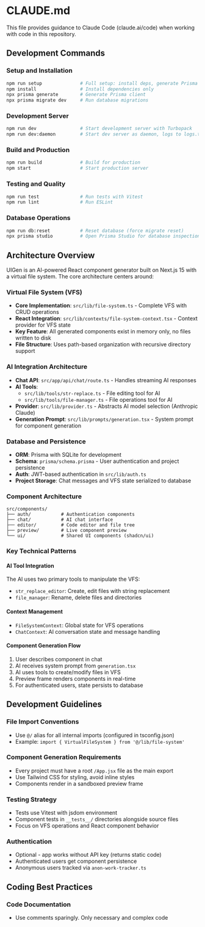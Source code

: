 # CLAUDE.md

This file provides guidance to Claude Code (claude.ai/code) when working with code in this repository.

## Development Commands

### Setup and Installation
```bash
npm run setup              # Full setup: install deps, generate Prisma client, run migrations
npm install                # Install dependencies only
npx prisma generate        # Generate Prisma client
npx prisma migrate dev     # Run database migrations
```

### Development Server
```bash
npm run dev                # Start development server with Turbopack
npm run dev:daemon         # Start dev server as daemon, logs to logs.txt
```

### Build and Production
```bash
npm run build              # Build for production
npm start                  # Start production server
```

### Testing and Quality
```bash
npm run test               # Run tests with Vitest
npm run lint               # Run ESLint
```

### Database Operations
```bash
npm run db:reset           # Reset database (force migrate reset)
npx prisma studio          # Open Prisma Studio for database inspection
```

## Architecture Overview

UIGen is an AI-powered React component generator built on Next.js 15 with a virtual file system. The core architecture centers around:

### Virtual File System (VFS)
- **Core Implementation**: `src/lib/file-system.ts` - Complete VFS with CRUD operations
- **React Integration**: `src/lib/contexts/file-system-context.tsx` - Context provider for VFS state
- **Key Feature**: All generated components exist in memory only, no files written to disk
- **File Structure**: Uses path-based organization with recursive directory support

### AI Integration Architecture
- **Chat API**: `src/app/api/chat/route.ts` - Handles streaming AI responses
- **AI Tools**: 
  - `src/lib/tools/str-replace.ts` - File editing tool for AI
  - `src/lib/tools/file-manager.ts` - File operations tool for AI
- **Provider**: `src/lib/provider.ts` - Abstracts AI model selection (Anthropic Claude)
- **Generation Prompt**: `src/lib/prompts/generation.tsx` - System prompt for component generation

### Database and Persistence
- **ORM**: Prisma with SQLite for development
- **Schema**: `prisma/schema.prisma` - User authentication and project persistence
- **Auth**: JWT-based authentication in `src/lib/auth.ts`
- **Project Storage**: Chat messages and VFS state serialized to database

### Component Architecture
```
src/components/
├── auth/           # Authentication components
├── chat/           # AI chat interface
├── editor/         # Code editor and file tree
├── preview/        # Live component preview
└── ui/             # Shared UI components (shadcn/ui)
```

### Key Technical Patterns

#### AI Tool Integration
The AI uses two primary tools to manipulate the VFS:
- `str_replace_editor`: Create, edit files with string replacement
- `file_manager`: Rename, delete files and directories

#### Context Management
- `FileSystemContext`: Global state for VFS operations
- `ChatContext`: AI conversation state and message handling

#### Component Generation Flow
1. User describes component in chat
2. AI receives system prompt from `generation.tsx`
3. AI uses tools to create/modify files in VFS
4. Preview frame renders components in real-time
5. For authenticated users, state persists to database

## Development Guidelines

### File Import Conventions
- Use `@/` alias for all internal imports (configured in tsconfig.json)
- Example: `import { VirtualFileSystem } from '@/lib/file-system'`

### Component Generation Requirements
- Every project must have a root `/App.jsx` file as the main export
- Use Tailwind CSS for styling, avoid inline styles
- Components render in a sandboxed preview frame

### Testing Strategy
- Tests use Vitest with jsdom environment
- Component tests in `__tests__/` directories alongside source files
- Focus on VFS operations and React component behavior

### Authentication
- Optional - app works without API key (returns static code)
- Authenticated users get component persistence
- Anonymous users tracked via `anon-work-tracker.ts`

## Coding Best Practices

### Code Documentation
- Use comments sparingly. Only necessary and complex code